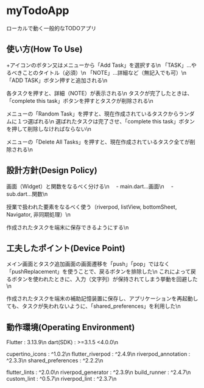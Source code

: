 # myTodoApp

ローカルで動く一般的なTODOアプリ

## 使い方(How To Use)

+アイコンのボタン又はメニューから「Add Task」を選択する\n
「TASK」...やるべきことのタイトル（必須）\n
「NOTE」...詳細など（無記入でも可）\n
「ADD TASK」ボタン押すと追加される\n

各タスクを押すと、詳細（NOTE）が表示される\n
タスクが完了したときは、「complete this task」ボタンを押すとタスクが削除される\n

メニューの「Random Task」を押すと、現在作成されているタスクからランダムに１つ選ばれる\n
選ばれたタスクは完了させ、「complete this task」ボタンを押して削除しなければならない\n

メニューの「Delete All Tasks」を押すと、現在作成されているタスク全てが削除される\n

## 設計方針(Design Policy)

画面（Widget）と関数をなるべく分ける\n
　- main.dart...画面\n
　- sub.dart...関数\n

授業で扱われた要素をなるべく使う（riverpod, listView, bottomSheet, Navigator, 非同期処理）\n

作成されたタスクを端末に保存できるようにする\n

## 工夫したポイント(Device Point)

メイン画面とタスク追加画面の画面遷移を「push」「pop」ではなく「pushReplacement」を使うことで、戻るボタンを排除した\n
これによって戻るボタンを使われたときに、入力（文字列）が保持されてしまう挙動を回避した\n

作成されたタスクを端末の補助記憶装置に保存し、アプリケーションを再起動しても、タスクが失われないように、「shared_preferences」を利用した\n

## 動作環境(Operating Environment)

Flutter : 3.13.9\n
dart(SDK) : >=3.1.5 <4.0.0\n

cupertino_icons : ^1.0.2\n
flutter_riverpod : ^2.4.9\n
riverpod_annotation : ^2.3.3\n
shared_preferences : ^2.2.2\n

flutter_lints : ^2.0.0\n
riverpod_generator : ^2.3.9\n
build_runner : ^2.4.7\n
custom_lint : ^0.5.7\n
riverpod_lint : ^2.3.7\n
